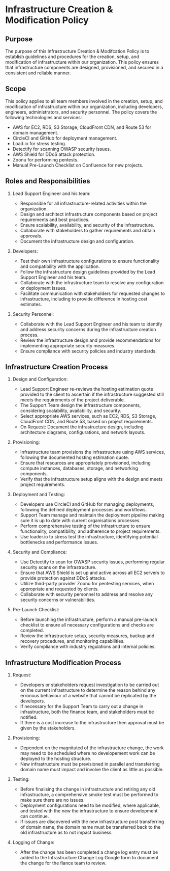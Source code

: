 # Infrastructure Creation & Modification Policy

## Purpose

The purpose of this Infrastructure Creation & Modifcation Policy is to establish guidelines and procedures for the creation, setup, and modification of infrastructure within our organization. This policy ensures that infrastructure components are designed, provisioned, and secured in a consistent and reliable manner.

## Scope

This policy applies to all team members involved in the creation, setup, and modification of infrastructure within our organization, including developers, engineers, administrators, and security personnel. The policy covers the following technologies and services:

- AWS for EC2, RDS, S3 Storage, CloudFront CDN, and Route 53 for domain management.
- CircleCI and GitHub for deployment management.
- Load.io for stress testing.
- Detectify for scanning OWASP security issues.
- AWS Shield for DDoS attack protection.
- Zoonu for performing pentests.
- Manual Pre-Launch Checklist on Confluence for new projects.

## Roles and Responsibilities

1. Lead Support Engineer and his team:
   - Responsible for all infrastructure-related activities within the organization.
   - Design and architect infrastructure components based on project requirements and best practices.
   - Ensure scalability, availability, and security of the infrastructure.
   - Collaborate with stakeholders to gather requirements and obtain approvals.
   - Document the infrastructure design and configuration.

2. Developers:
   - Test their own infrastructure configurations to ensure functionality and compatibility with the application.
   - Follow the infrastructure design guidelines provided by the Lead Support Engineer and his team.
   - Collaborate with the infrastructure team to resolve any configuration or deployment issues.
   - Facilitate communication with stakeholders for requested changes to infrastructure, including to provide difference in hosting cost estimates.

3. Security Personnel:
   - Collaborate with the Lead Support Engineer and his team to identify and address security concerns during the infrastructure creation process.
   - Review the infrastructure design and provide recommendations for implementing appropriate security measures.
   - Ensure compliance with security policies and industry standards.

## Infrastructure Creation Process

1. Design and Configuration:
   - Lead Support Engineer re-reviews the hosting estimation quote provided to the client to ascertain if the infrastructure suggested still meets the requirements of the project deliverable.
   - The Support Team design the infrastructure components, considering scalability, availability, and security.
   - Select appropriate AWS services, such as EC2, RDS, S3 Storage, CloudFront CDN, and Route 53, based on project requirements.
   - On Request: Document the infrastructure design, including architecture diagrams, configurations, and network layouts.

2. Provisioning:
   - Infrastructure team provisions the infrastructure using AWS services, following the documented hosting estimation quote.
   - Ensure that resources are appropriately provisioned, including compute instances, databases, storage, and networking components.
   - Verify that the infrastructure setup aligns with the design and meets project requirements.

3. Deployment and Testing:
   - Developers use CircleCI and GitHub for managing deployments, following the defined deployment processes and workflows.
   - Support Team manage and maintain the deployment pipeline making sure it is up to date with current organisations processes.
   - Perform comprehensive testing of the infrastructure to ensure functionality, compatibility, and adherence to project requirements.
   - Use loader.io to stress test the infrastructure, identifying potential bottlenecks and performance issues.

4. Security and Compliance:
   - Use Detectify to scan for OWASP security issues, performing regular security scans on the infrastructure.
   - Ensure that AWS Shield is set up and active across all EC2 servers to provide protection against DDoS attacks.
   - Utilize third-party provider Zoonu for pentesting services, when appropriate and requested by clients.
   - Collaborate with security personnel to address and resolve any security concerns or vulnerabilities.

5. Pre-Launch Checklist:
   - Before launching the infrastructure, perform a manual pre-launch checklist to ensure all necessary configurations and checks are completed.
   - Review the infrastructure setup, security measures, backup and recovery procedures, and monitoring capabilities.
   - Verify compliance with industry regulations and internal policies.

## Infrastructure Modification Process

1. Request:
   - Developers or stakeholders request investigation to be carried out on the current infrastructure to determine the reason behind any erronous behaviour of a website that cannot be replicated by the developers.
   - If necessary for the Support Team to carry out a change in infrastructure, both the finance team, and stakeholders must be notified.
   - If there is a cost increase to the infrastructure then approval must be given by the stakeholders.

2. Provisioning:
   - Dependent on the magnituted of the infrastructure change, the work may need to be scheduled where no developement work can be deployed to the hosting structure.
   - New infrastructure must be previsioned in parallel and transferring domain name must impact and involve the client as little as possible.

3. Testing:
   - Before finalising the change in infrastructure and retiring any old infrastructure, a comprehensive smoke test must be performed to make sure there are no issues.
   - Deployment configurations need to be modified, where applicable, and tested with the new the infrastructure to ensure development can continue.
   - If issues are discovered with the new infrastructure post transferring of domain name, the domain name must be transferred back to the old infrastructure as to not impact business.

4. Logging of Change:
   - After the change has been completed a change log entry must be added to the Infrastructure Change Log Google form to document the change for the fiance team to review.
